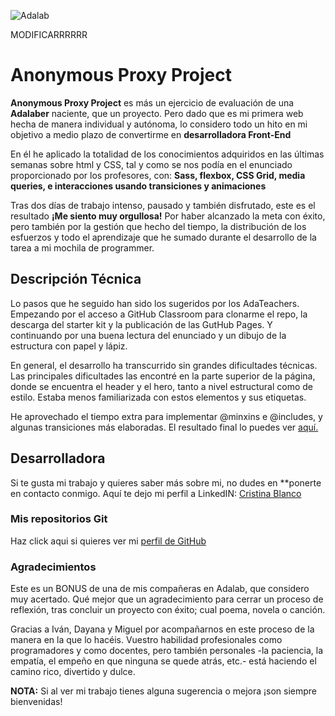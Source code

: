 ![Adalab](https://beta.adalab.es/resources/images/adalab-logo-155x61-bg-white.png)

MODIFICARRRRRR

# Anonymous Proxy Project

**Anonymous Proxy Project** es más un ejercicio de evaluación de una **Adalaber** naciente, que un proyecto. Pero dado que es mi primera web hecha de manera individual y autónoma, lo considero todo un hito en mi objetivo a medio plazo de convertirme en **desarrolladora Front-End**

En él he aplicado la totalidad de los conocimientos adquiridos en las últimas semanas sobre html y CSS, tal y como se nos podía en el enunciado proporcionado por los profesores, con: **Sass, flexbox, CSS Grid, media queries, e interacciones usando transiciones y animaciones**

Tras dos días de trabajo intenso, pausado y también disfrutado, este es el resultado **¡Me siento muy orgullosa!** Por haber alcanzado la meta con éxito, pero también por la gestión que hecho del tiempo, la distribución de los esfuerzos y todo el aprendizaje que he sumado durante el desarrollo de la tarea a mi mochila de programmer.

## Descripción Técnica

Lo pasos que he seguido han sido los sugeridos por los AdaTeachers. Empezando por el acceso a GitHub Classroom para clonarme el repo, la descarga del starter kit y la publicación de las GutHub Pages. Y continuando por una buena lectura del enunciado y un dibujo de la estructura con papel y lápiz.

En general, el desarrollo ha transcurrido sin grandes dificultades técnicas. Las principales dificultades las encontré en la parte superior de la página, donde se encuentra el header y el hero, tanto a nivel estructural como de estilo. Estaba menos familiarizada con estos elementos y sus etiquetas.

He aprovechado el tiempo extra para implementar @minxins e @includes, y algunas transiciones más elaboradas. El resultado final lo puedes ver [aquí.](http://beta.adalab.es/modulo-1-evaluacion-final-CrisBIB/)

## Desarrolladora

Si te gusta mi trabajo y quieres saber más sobre mi, no dudes en \*\*ponerte en contacto conmigo. Aquí te dejo mi perfil a LinkedIN: [Cristina Blanco](http://www.linkedin.com/in/cristina-blanco-iglesias)

### Mis repositorios Git

Haz click aqui si quieres ver mi [perfil de GitHub](https://github.com/CrisBIB)

### Agradecimientos

Este es un BONUS de una de mis compañeras en Adalab, que considero muy acertado. Qué mejor que un agradecimiento para cerrar un proceso de reflexión, tras concluir un proyecto con éxito; cual poema, novela o canción.

Gracias a Iván, Dayana y Miguel por acompañarnos en este proceso de la manera en la que lo hacéis. Vuestro habilidad profesionales como programadores y como docentes, pero también personales -la paciencia, la empatía, el empeño en que ninguna se quede atrás, etc.- está haciendo el camino rico, divertido y dulce.

**NOTA:** Si al ver mi trabajo tienes alguna sugerencia o mejora ¡son siempre bienvenidas!
